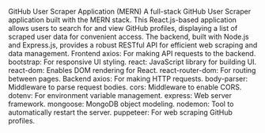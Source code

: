 GitHub User Scraper Application (MERN)
A full-stack GitHub User Scraper application built with the MERN stack. This React.js-based application allows users to search for and view GitHub profiles, displaying a list of scraped user data for convenient access.
The backend, built with Node.js and Express.js, provides a robust RESTful API for efficient web scraping and data management.
Frontend
axios: For making API requests to the backend.
bootstrap: For responsive UI styling.
react: JavaScript library for building UI.
react-dom: Enables DOM rendering for React.
react-router-dom: For routing between pages.
Backend
axios: For making HTTP requests.
body-parser: Middleware to parse request bodies.
cors: Middleware to enable CORS.
dotenv: For environment variable management.
express: Web server framework.
mongoose: MongoDB object modeling.
nodemon: Tool to automatically restart the server.
puppeteer: For web scraping GitHub profiles.

